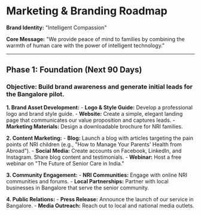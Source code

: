 
# Marketing & Branding Roadmap

**Brand Identity:** "Intelligent Compassion"

**Core Message:** "We provide peace of mind to families by combining the warmth of human care with the power of intelligent technology."

---

## **Phase 1: Foundation (Next 90 Days)**

### **Objective:** Build brand awareness and generate initial leads for the Bangalore pilot.

**1. Brand Asset Development:**
    - **Logo & Style Guide:** Develop a professional logo and brand style guide.
    - **Website:** Create a simple, elegant landing page that communicates our value proposition and captures leads.
    - **Marketing Materials:** Design a downloadable brochure for NRI families.

**2. Content Marketing:**
    - **Blog:** Launch a blog with articles targeting the pain points of NRI children (e.g., "How to Manage Your Parents' Health from Abroad").
    - **Social Media:** Create accounts on Facebook, LinkedIn, and Instagram. Share blog content and testimonials.
    - **Webinar:** Host a free webinar on "The Future of Senior Care in India."

**3. Community Engagement:**
    - **NRI Communities:** Engage with online NRI communities and forums.
    - **Local Partnerships:** Partner with local businesses in Bangalore that serve the senior community.

**4. Public Relations:**
    - **Press Release:** Announce the launch of our service in Bangalore.
    - **Media Outreach:** Reach out to local and national media outlets.

